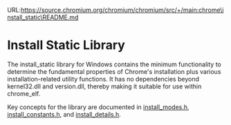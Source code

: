 URL:https://source.chromium.org/chromium/chromium/src/+/main:chrome\install_static\README.md
# Install Static Library

The install_static library for Windows contains the minimum functionality to
determine the fundamental properties of Chrome's installation plus various
installation-related utility functions. It has no dependencies beyond
kernel32.dll and version.dll, thereby making it suitable for use within
chrome_elf.

Key concepts for the library are documented in
[install_modes.h](./install_modes.h),
[install_constants.h](./install_constants.h), and
[install_details.h](./install_details.h).
